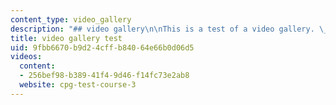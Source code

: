 ```yaml
---
content_type: video_gallery
description: "## video gallery\n\nThis is a test of a video gallery. \_Woo hoo!"
title: video gallery test
uid: 9fbb6670-b9d2-4cff-b840-64e66b0d06d5
videos:
  content:
  - 256bef98-b389-41f4-9d46-f14fc73e2ab8
  website: cpg-test-course-3
---
```

